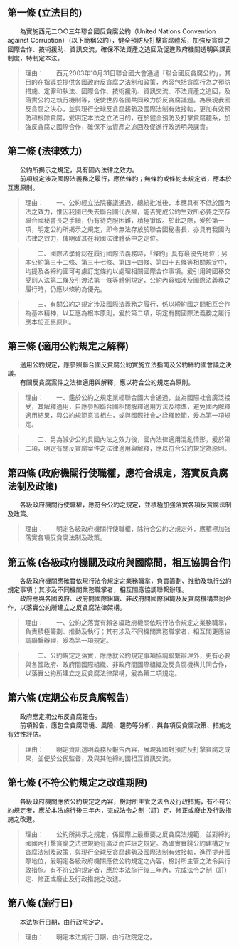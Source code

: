 第一條 (立法目的)
-----------------
　　為實施西元二○○三年聯合國反貪腐公約（United Nations Convention against Corruption）（以下簡稱公約），健全預防及打擊貪腐體系，加強反貪腐之國際合作、技術援助、資訊交流，確保不法資產之追回及促進政府機關透明與課責制度，特制定本法。  
> 理由：　　西元2003年10月31日聯合國大會通過「聯合國反貪腐公約」，其目的在指導並提供各國政府反貪腐之法制和政策，內容包括貪腐行為之預防措施、定罪和執法、國際合作、技術援助、資訊交流、不法資產之追回，及落實公約之執行機制等，促使世界各國共同致力於反貪腐議題。為展現我國反貪腐之決心，並與現行全球反貪腐趨勢及國際法制有效接軌，更加有效預防和根除貪腐，爰明定本法之立法目的，在於健全預防及打擊貪腐體系，加強反貪腐之國際合作，確保不法資產之追回及促進行政透明與課責。



第二條 (法律效力)
-----------------
　　公約所揭示之規定，具有國內法律之效力。  
　　前項規定涉及國際法義務之履行，應依條約；無條約或條約未規定者，應本於互惠原則。  
> 理由：　　一、公約經立法院審議通過，總統批准後，本應具有不低於國內法之效力，惟因我國已失去聯合國代表權，能否完成公約生效所必要之交存聯合國秘書長之手續，仍有待克服困難，積極爭取。於此之際，爰於第一項，明定公約所揭示之規定，即令無法存放於聯合國秘書長，亦具有我國內法律之效力，俾明確其在我國法律體系中之定位。

> 　　二、國際法學肯認在履行國際法義務時，「條約」具有最優先地位；另本公約第三十二條、第三十七條、第四十四條、第四十五條等相關規定中，均提及各締約國可考慮訂定條約以處理相關國際合作事項。爰引用跨國移交受刑人法第二條及引渡法第一條等體例規定，公約內容如涉及國際法義務之履行時，仍應以條約為優先。

> 　　三、有關公約之規定涉及國際法義務之履行，係以締約國之間相互合作為基本精神，以互惠為根本原則，爰於第二項，明定有關國際法義務之履行應本於互惠原則。



第三條 (適用公約規定之解釋)
---------------------------
　　適用公約規定，應參照聯合國反貪腐公約實施立法指南及公約締約國會議之決議。  
　　有關反貪腐案件之法律適用與解釋，應以符合公約規定為原則。  
> 理由：　　一、鑑於公約之規定業經聯合國大會通過，並為國際社會廣泛接受，其解釋適用，自應參照聯合國相關解釋適用方法及標準，避免國內解釋適用結果，與公約規範意旨相左，或與國際社會之詮釋脫節，爰為第一項規定。

> 　　二、另為減少公約具國內法之效力後，國內法律適用混亂情形，爰於第二項，明定有關反貪腐案件之法律適用與解釋，應以符合公約規定為原則。



第四條 (政府機關行使職權，應符合規定，落實反貪腐法制及政策)
-----------------------------------------------------------
　　各級政府機關行使職權，應符合公約之規定，並積極加強落實各項反貪腐法制及政策。  
> 理由：　　明定各級政府機關行使職權，除符合公約之規定外，應積極加強落實各項反貪腐法制及政策。



第五條 (各級政府機關及政府與國際間，相互協調合作)
-------------------------------------------------
　　各級政府機關應確實依現行法令規定之業務職掌，負責籌劃、推動及執行公約規定事項；其涉及不同機關業務職掌者，相互間應協調聯繫辦理。  
　　政府應與各國政府、政府間國際組織、非政府間國際組織及反貪腐機構共同合作，以落實公約所建立之反貪腐法律架構。  
> 理由：　　一、公約之落實有賴各級政府機關依現行法令規定之業務職掌，負責積極籌劃、推動及執行；其有涉及不同機關業務職掌者，相互間更應協調聯繫辦理，爰為第一項規定。

> 　　二、公約規定之落實，除應就公約規定事項協調聯繫辦理外，更有必要與各國政府、政府間國際組織、非政府間國際組織及反貪腐機構共同合作，以落實公約所建立之反貪腐法律架構，爰為第二項規定。



第六條 (定期公布反貪腐報告)
---------------------------
　　政府應定期公布反貪腐報告。  
　　前項報告，應包含貪腐環境、風險、趨勢等分析，與各項反貪腐政策、措施之有效性評估。  
> 理由：　　明定資訊透明義務及報告內容，展現我國對預防及打擊貪腐之成果，並便於公民監督，及與其他締約國相互資訊交流。



第七條 (不符公約規定之改進期限)
-------------------------------
　　各級政府機關應依公約規定之內容，檢討所主管之法令及行政措施，有不符公約規定者，應於本法施行後三年內，完成法令之制（訂）定、修正或廢止及行政措施之改進。  
> 理由：　　公約所揭示之規定，係國際上最重要之反貪腐法規範，並對締約國國內打擊貪腐之法律規範有廣泛而詳細之規定。為確實實踐公約建構之反貪腐法制及政策，與現行全球反貪腐趨勢及國際法制有效接軌，進而提升國際地位，爰明定各級政府機關應依公約規定之內容，檢討所主管之法令與行政措施。有不符公約規定者，應於本法施行後三年內，完成法令之制（訂）定、修正或廢止及行政措施之改進。



第八條 (施行日)
---------------
　　本法施行日期，由行政院定之。  
> 理由：　　明定本法施行日期，由行政院定之。